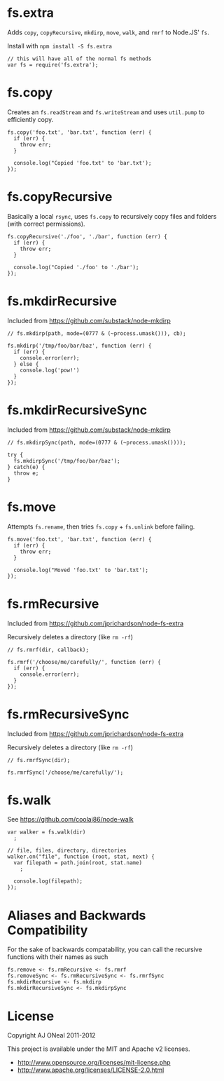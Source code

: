 fs.extra
===

Adds `copy`, `copyRecursive`, `mkdirp`, `move`, `walk`, and `rmrf` to Node.JS' `fs`.

Install with `npm install -S fs.extra`

    // this will have all of the normal fs methods
    var fs = require('fs.extra');

fs.copy
===

Creates an `fs.readStream` and `fs.writeStream` and uses `util.pump` to efficiently copy.

    fs.copy('foo.txt', 'bar.txt', function (err) {
      if (err) {
        throw err;
      }

      console.log("Copied 'foo.txt' to 'bar.txt');
    });

fs.copyRecursive
===

Basically a local `rsync`, uses `fs.copy` to recursively copy files and folders (with correct permissions).

    fs.copyRecursive('./foo', './bar', function (err) {
      if (err) {
        throw err;
      }

      console.log("Copied './foo' to './bar');
    });

fs.mkdirRecursive
===

Included from <https://github.com/substack/node-mkdirp>

    // fs.mkdirp(path, mode=(0777 & (~process.umask())), cb);

    fs.mkdirp('/tmp/foo/bar/baz', function (err) {
      if (err) {
        console.error(err);
      } else {
        console.log('pow!')
      }
    });

fs.mkdirRecursiveSync
===

Included from <https://github.com/substack/node-mkdirp>

    // fs.mkdirpSync(path, mode=(0777 & (~process.umask())));

    try {
      fs.mkdirpSync('/tmp/foo/bar/baz');
    } catch(e) {
      throw e;
    }

fs.move
===

Attempts `fs.rename`, then tries `fs.copy` + `fs.unlink` before failing.

    fs.move('foo.txt', 'bar.txt', function (err) {
      if (err) {
        throw err;
      }

      console.log("Moved 'foo.txt' to 'bar.txt');
    });

fs.rmRecursive
===

Included from <https://github.com/jprichardson/node-fs-extra>

Recursively deletes a directory (like `rm -rf`)

    // fs.rmrf(dir, callback);

    fs.rmrf('/choose/me/carefully/', function (err) {
      if (err) {
        console.error(err);
      }
    });

fs.rmRecursiveSync
===

Included from <https://github.com/jprichardson/node-fs-extra>

Recursively deletes a directory (like `rm -rf`)

    // fs.rmrfSync(dir);

    fs.rmrfSync('/choose/me/carefully/');

fs.walk
===

See <https://github.com/coolaj86/node-walk>

    var walker = fs.walk(dir)
      ;

    // file, files, directory, directories
    walker.on("file", function (root, stat, next) {
      var filepath = path.join(root, stat.name)
        ;

      console.log(filepath);
    });

Aliases and Backwards Compatibility
===

For the sake of backwards compatability, you can call the recursive functions with their names as such

    fs.remove <- fs.rmRecursive <- fs.rmrf
    fs.removeSync <- fs.rmRecursiveSync <- fs.rmrfSync
    fs.mkdirRecursive <- fs.mkdirp
    fs.mkdirRecursiveSync <- fs.mkdirpSync

License
===

Copyright AJ ONeal 2011-2012

This project is available under the MIT and Apache v2 licenses.

  * http://www.opensource.org/licenses/mit-license.php
  * http://www.apache.org/licenses/LICENSE-2.0.html

